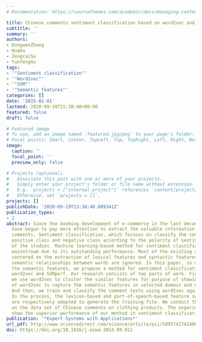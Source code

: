 ```yaml
---
# Documentation: https://sourcethemes.com/academic/docs/managing-content/

title: Chinese comments sentiment classification based on word2vec and SVMperf
subtitle: ''
summary: ''
authors:
- DongwenZhang
- HuaXu
- ZengcaiSu
- YunfengXu
tags:
- '"Sentiment classification"'
- '"Word2vec"'
- '"SVM"'
- '"Semantic features"'
categories: []
date: '2015-01-01'
lastmod: 2020-09-19T21:38:40+08:00
featured: false
draft: false

# Featured image
# To use, add an image named `featured.jpg/png` to your page's folder.
# Focal points: Smart, Center, TopLeft, Top, TopRight, Left, Right, BottomLeft, Bottom, BottomRight.
image:
  caption: ''
  focal_point: ''
  preview_only: false

# Projects (optional).
#   Associate this post with one or more of your projects.
#   Simply enter your project's folder or file name without extension.
#   E.g. `projects = ["internal-project"]` references `content/project/deep-learning/index.md`.
#   Otherwise, set `projects = []`.
projects: []
publishDate: '2020-09-19T13:38:40.089341Z'
publication_types:
- 2
abstract: Since the booming development of e-commerce in the last decade, the researchers
  have begun to pay more attention to extract the valuable information from consumers
  comments. Sentiment classification, which focuses on classify the comments into
  positive class and negative class according to the polarity of sentiment, is one
  of the studies. Machine learning-based method for sentiment classification becomes
  mainstream due to its outstanding performance. Most of the existing researches are
  centered on the extraction of lexical features and syntactic features, while the
  semantic relationships between words are ignored. In this paper, in order to get
  the semantic features, we propose a method for sentiment classification based on
  word2vec and SVMperf. Our research consists of two parts of work. First of all,
  we use word2vec to cluster the similar features for purpose of showing the capability
  of word2vec to capture the semantic features in selected domain and Chinese language.
  And then, we train and classify the comment texts using word2vec again and SVMperf.
  In the process, the lexicon-based and part-of-speech-based feature selection methods
  are respectively adopted to generate the training file. We conduct the experiments
  on the data set of Chinese comments on clothing products. The experimental results
  show the superior performance of our method in sentiment classification.
publication: '*Expert Systems with Applications*'
url_pdf: http://www.sciencedirect.com/science/article/pii/S0957417414005508
doi: https://doi.org/10.1016/j.eswa.2014.09.011
---
```

